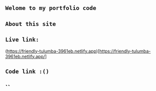 ## `Welome to my portfolio code`
## `About this site `
## `Live link:`
(https://friendly-tulumba-3961eb.netlify.app)[https://friendly-tulumba-3961eb.netlify.app/]
## `Code link :()`
## ``